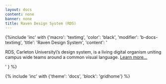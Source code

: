 ```yaml
---
layout: docs
content: none
banner: none
title: Raven Design System (RDS)
---
```

{%include 'inc' with {'macro': 'textimg', 
    'color': 'black', 
    'modifier': 'b-docs-textimg',
    'title': 'Raven Design System',
    'content': '<p>RDS, Carleton University\’s design system, is a living digital organism uniting campus wide teams around a common visual language. <a href="dev/">Learn more…</a></p>'
    } %}

{% include 'inc' with {'theme': 'docs', 'block': 'gridhome'} %}

